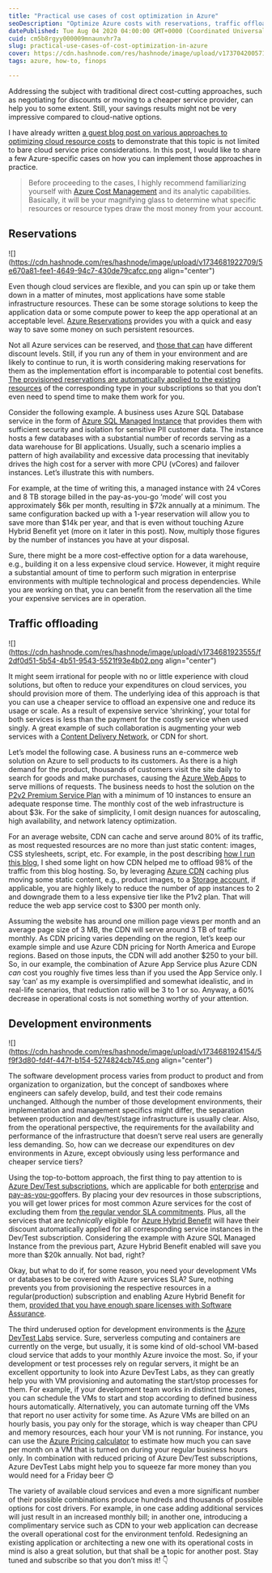 ```yaml
---
title: "Practical use cases of cost optimization in Azure"
seoDescription: "Optimize Azure costs with reservations, traffic offloading, and efficient development environments to reduce cloud expenses"
datePublished: Tue Aug 04 2020 04:00:00 GMT+0000 (Coordinated Universal Time)
cuid: cm5b8rgyy000009mnaunvhr7a
slug: practical-use-cases-of-cost-optimization-in-azure
cover: https://cdn.hashnode.com/res/hashnode/image/upload/v1737042005717/4f41e212-db55-4dee-93ca-a28ce8c41954.png
tags: azure, how-to, finops

---
```


Addressing the subject with traditional direct cost-cutting approaches, such as negotiating for discounts or moving to a cheaper service provider, can help you to some extent. Still, your savings results might not be very impressive compared to cloud-native options.

I have already written [a guest blog post on various approaches to optimizing cloud resource costs](https://andrewmatveychuk.com/how-to-optimize-the-cost-of-your-cloud-resources-cross-post/) to demonstrate that this topic is not limited to bare cloud service price considerations. In this post, I would like to share a few Azure-specific cases on how you can implement those approaches in practice.

> Before proceeding to the cases, I highly recommend familiarizing yourself with [Azure Cost Management](https://docs.microsoft.com/en-us/azure/cost-management-billing/) and its analytic capabilities. Basically, it will be your magnifying glass to determine what specific resources or resource types draw the most money from your account.

## Reservations

![](https://cdn.hashnode.com/res/hashnode/image/upload/v1734681922709/5e670a81-fee1-4649-94c7-430de79cafcc.png align="center")

Even though cloud services are flexible, and you can spin up or take them down in a matter of minutes, most applications have some stable infrastructure resources. These can be some storage solutions to keep the application data or some compute power to keep the app operational at an acceptable level. [Azure Reservations](https://azure.microsoft.com/en-us/reservations/) provides you with a quick and easy way to save some money on such persistent resources.

Not all Azure services can be reserved, and [those that can](https://docs.microsoft.com/en-us/azure/cost-management-billing/reservations/prepare-buy-reservation?toc=/azure/cost-management-billing/reservations/toc.json#purchase-reservations) have different discount levels. Still, if you run any of them in your environment and are likely to continue to run, it is worth considering making reservations for them as the implementation effort is incomparable to potential cost benefits. [The provisioned reservations are automatically applied to the existing resources](https://docs.microsoft.com/en-us/azure/cost-management-billing/reservations/save-compute-costs-reservations?toc=/azure/cost-management-billing/reservations/toc.json#how-reservation-discount-is-applied) of the corresponding type in your subscriptions so that you don’t even need to spend time to make them work for you.

Consider the following example. A business uses Azure SQL Database service in the form of [Azure SQL Managed Instance](https://azure.microsoft.com/en-us/services/azure-sql/sql-managed-instance/) that provides them with sufficient security and isolation for sensitive PII customer data. The instance hosts a few databases with a substantial number of records serving as a data warehouse for BI applications. Usually, such a scenario implies a pattern of high availability and excessive data processing that inevitably drives the high cost for a server with more CPU (vCores) and failover instances. Let’s illustrate this with numbers.

For example, at the time of writing this, a managed instance with 24 vCores and 8 TB storage billed in the pay-as-you-go ‘mode’ will cost you approximately $6k per month, resulting in $72k annually at a minimum. The same configuration backed up with a 1-year reservation will allow you to save more than $14k per year, and that is even without touching Azure Hybrid Benefit yet (more on it later in this post). Now, multiply those figures by the number of instances you have at your disposal.

Sure, there might be a more cost-effective option for a data warehouse, e.g., building it on a less expensive cloud service. However, it might require a substantial amount of time to perform such migration in enterprise environments with multiple technological and process dependencies. While you are working on that, you can benefit from the reservation all the time your expensive services are in operation.

## Traffic offloading

![](https://cdn.hashnode.com/res/hashnode/image/upload/v1734681923555/f2df0d51-5b54-4b51-9543-5521f93e4b02.png align="center")

It might seem irrational for people with no or little experience with cloud solutions, but often to reduce your expenditures on cloud services, you should provision more of them. The underlying idea of this approach is that you can use a cheaper service to offload an expensive one and reduce its usage or scale. As a result of expensive service ‘shrinking’, your total for both services is less than the payment for the costly service when used singly. A great example of such collaboration is augmenting your web services with a [Content Delivery Network](https://en.wikipedia.org/wiki/Content_delivery_network), or CDN for short.

Let’s model the following case. A business runs an e-commerce web solution on Azure to sell products to its customers. As there is a high demand for the product, thousands of customers visit the site daily to search for goods and make purchases, causing the [Azure Web Apps](https://azure.microsoft.com/en-us/services/app-service/) to serve millions of requests. The business needs to host the solution on the [P2v2 Premium Service Plan](https://azure.microsoft.com/en-us/pricing/details/app-service/windows/) with a minimum of 10 instances to ensure an adequate response time. The monthly cost of the web infrastructure is about $3k. For the sake of simplicity, I omit design nuances for autoscaling, high availability, and network latency optimization.

For an average website, CDN can cache and serve around 80% of its traffic, as most requested resources are no more than just static content: images, CSS stylesheets, script, etc. For example, in the post describing [how I run this blog](https://andrewmatveychuk.com/how-i-run-my-blog/), I shed some light on how CDN helped me to offload 98% of the traffic from this blog hosting. So, by leveraging [Azure CDN](https://azure.microsoft.com/en-us/services/cdn/) caching plus moving some static content, e.g., product images, to a [Storage account](https://docs.microsoft.com/en-us/azure/cdn/cdn-create-a-storage-account-with-cdn/), if applicable, you are highly likely to reduce the number of app instances to 2 and downgrade them to a less expensive tier like the P1v2 plan. That will reduce the web app service cost to $300 per month only.

Assuming the website has around one million page views per month and an average page size of 3 MB, the CDN will serve around 3 TB of traffic monthly. As CDN pricing varies depending on the region, let’s keep our example simple and use Azure CDN pricing for North America and Europe regions. Based on those inputs, the CDN will add another $250 to your bill. So, in our example, the combination of Azure App Service plus Azure CDN *can* cost you roughly five times less than if you used the App Service only. I say ‘can’ as my example is oversimplified and somewhat idealistic, and in real-life scenarios, that reduction ratio will be 3 to 1 or so. Anyway, a 60% decrease in operational costs is not something worthy of your attention.

## Development environments

![](https://cdn.hashnode.com/res/hashnode/image/upload/v1734681924154/5f9f3d80-fd4f-447f-b154-5274824cb745.png align="center")

The software development process varies from product to product and from organization to organization, but the concept of sandboxes where engineers can safely develop, build, and test their code remains unchanged. Although the number of those development environments, their implementation and management specifics might differ, the separation between production and dev/test/stage infrastructure is usually clear. Also, from the operational perspective, the requirements for the availability and performance of the infrastructure that doesn’t serve real users are generally less demanding. So, how can we decrease our expenditures on dev environments in Azure, except obviously using less performance and cheaper service tiers?

Using the top-to-bottom approach, the first thing to pay attention to is [Azure Dev/Test subscriptions](https://azure.microsoft.com/en-us/pricing/dev-test/), which are applicable for both [enterprise](https://azure.microsoft.com/en-us/offers/ms-azr-0148p/) and [pay-as-you-go](https://azure.microsoft.com/en-us/offers/ms-azr-0023p/)offers. By placing your dev resources in those subscriptions, you will get lower prices for most common Azure services for the cost of excluding them from [the regular vendor SLA commitments](https://azure.microsoft.com/en-us/support/legal/sla/). Plus, all the services that are *technically* eligible for [Azure Hybrid Benefit](https://azure.microsoft.com/en-us/pricing/hybrid-benefit/) will have their discount automatically applied for all corresponding service instances in the Dev/Test subscription. Considering the example with Azure SQL Managed Instance from the previous part, Azure Hybrid Benefit enabled will save you more than $20k annually. Not bad, right?

Okay, but what to do if, for some reason, you need your development VMs or databases to be covered with Azure services SLA? Sure, nothing prevents you from provisioning the respective resources in a regular(production) subscription and enabling Azure Hybrid Benefit for them, [provided that you have enough spare licenses with Software Assurance](https://azure.microsoft.com/en-us/pricing/hybrid-benefit/faq/).

The third underused option for development environments is the [Azure DevTest Labs](https://azure.microsoft.com/en-us/services/devtest-lab/) service. Sure, serverless computing and containers are currently on the verge, but usually, it is some kind of old-school VM-based cloud service that adds to your monthly Azure invoice the most. So, if your development or test processes rely on regular servers, it might be an excellent opportunity to look into Azure DevTest Labs, as they can greatly help you with VM provisioning and automating the start/stop processes for them. For example, if your development team works in distinct time zones, you can schedule the VMs to start and stop according to defined business hours automatically. Alternatively, you can automate turning off the VMs that report no user activity for some time. As Azure VMs are billed on an hourly basis, you pay only for the storage, which is way cheaper than CPU and memory resources, each hour your VM is not running. For instance, you can use the [Azure Pricing calculator](https://azure.microsoft.com/en-us/pricing/calculator/) to estimate how much you can save per month on a VM that is turned on during your regular business hours only. In combination with reduced pricing of Azure Dev/Test subscriptions, Azure DevTest Labs might help you to squeeze far more money than you would need for a Friday beer 😊

The variety of available cloud services and even a more significant number of their possible combinations produce hundreds and thousands of possible options for cost drivers. For example, in one case adding additional services will just result in an increased monthly bill; in another one, introducing a complimentary service such as CDN to your web application can decrease the overall operational cost for the environment tenfold. Redesigning an existing application or architecting a new one with its operational costs in mind is also a great solution, but that shall be a topic for another post. Stay tuned and subscribe so that you don’t miss it! 👇